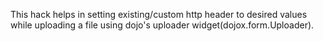 This hack helps in setting existing/custom http header to desired values while uploading a file using dojo's uploader widget(dojox.form.Uploader).

